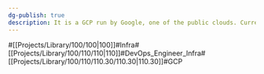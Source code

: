 ```yaml
---
dg-publish: true
description: It is a GCP run by Google, one of the public clouds. Currently, it is characterized by low domestic and market share, so it is difficult to get references. However, as it is operated by Google, which created Kubernetes, the resources and settings related to Kubernetes are excellent, and the BIG QUERY service is especially good. GCP aim for full managed service, so simple  using is convenient but custom is hard.
---
```

#[[Projects/Library/100/100\|100]]#Infra#[[Projects/Library/100/110/110\|110]]#DevOps_Engineer_Infra#[[Projects/Library/100/110/110.30/110.30\|110.30]]#GCP